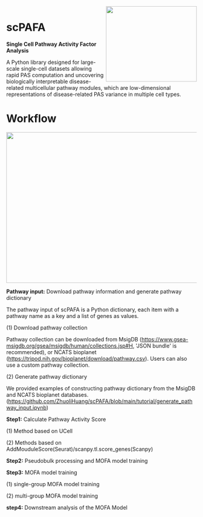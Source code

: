<img src="https://github.com/ZhuoliHuang/scPAFA/assets/61071877/3b3de70c-0bb6-438b-84e8-aaa705897390" align="right" width="240" height="200">

# scPAFA

**Single Cell Pathway Activity Factor Analysis**

A Python library designed for large-scale single-cell datasets allowing rapid PAS computation and uncovering biologically interpretable disease-related multicellular pathway modules, which are low-dimensional representations of disease-related PAS variance in multiple cell types.


# Workflow

<img src="https://github.com/ZhuoliHuang/scPAFA/assets/61071877/b8bdee9e-b98f-467a-b345-7ffb5acfbfd9" width="800" height="400">


**Pathway input:** Download pathway information and generate pathway dictionary
  
The pathway input of scPAFA is a Python dictionary, each item with a pathway name as a key and a list of genes as values.

(1) Download pathway collection

Pathway collection can be downloaded from MsigDB (https://www.gsea-msigdb.org/gsea/msigdb/human/collections.jsp#H, 'JSON bundle' is recommended), or NCATS bioplanet (https://tripod.nih.gov/bioplanet/download/pathway.csv). Users can also use a custom pathway collection.

(2) Generate pathway dictionary

We provided examples of constructing pathway dictionary from the MsigDB and NCATS bioplanet databases.(https://github.com/ZhuoliHuang/scPAFA/blob/main/tutorial/generate_pathway_input.ipynb)

**Step1:** Calculate Pathway Activity Score

(1) Method based on UCell 

(2) Methods based on AddMouduleScore(Seurat)/scanpy.tl.score_genes(Scanpy)

**Step2:** Pseudobulk processing and MOFA model training

**Step3:** MOFA model training

(1)  single-group MOFA model training

(2)  multi-group MOFA model training

**step4:** Downstream analysis of the MOFA Model
